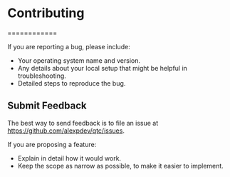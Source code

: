 # Contributing

============


If you are reporting a bug, please include:

- Your operating system name and version.
- Any details about your local setup that might be helpful in troubleshooting.
- Detailed steps to reproduce the bug.

## Submit Feedback

The best way to send feedback is to file an issue at https://github.com/alexpdev/qtc/issues.

If you are proposing a feature:

- Explain in detail how it would work.
- Keep the scope as narrow as possible, to make it easier to implement.


